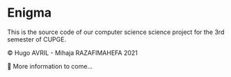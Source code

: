 # Enigma

This is the source code of our computer science science project for the 3rd semester of CUPGE. 

© Hugo AVRIL - Mihaja RAZAFIMAHEFA 2021

🚀 More information to come... 
